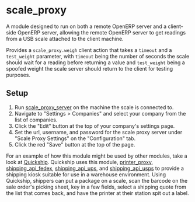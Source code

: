 # scale_proxy

A module designed to run on both a remote OpenERP server and a client-side OpenERP server, allowing the remote OpenERP server to get readings from a USB scale attached to the client machine.

Provides a `scale_proxy.weigh` client action that takes a `timeout` and a `test_weight` parameter, with `timeout` being the number of seconds the scale should wait for a reading before returning a value and `test_weight` being a spoofed weight the scale server should return to the client for testing purposes.

## Setup

1. Run [scale_proxy_server](http://github.com/ryepdx/scale_proxy_server) on the machine the scale is connected to.
2. Navigate to "Settings > Companies" and select your company from the list of companies.
3. Click the "Edit" button at the top of your company's settings page.
4. Set the url, username, and password for the scale proxy server under "Scale Proxy Settings" on the "Configuration" tab.
5. Click the red "Save" button at the top of the page.

For an example of how this module might be used by other modules, take a look at [Quickship](http://github.com/ryepdx/quickship). Quickship uses this module, [printer_proxy](http://github.com/ryepdx/printer_proxy), [shipping_api_fedex](https://github.com/ryepdx/shipping_api_fedex), [shipping_api_ups](https://github.com/ryepdx/shipping_api_ups), and [shipping_api_usps](https://github.com/ryepdx/shipping_api_usps) to provide a shipping kiosk suitable for use in a warehouse environment. Using Quickship, shippers can put a package on a scale, scan the barcode on the sale order's picking sheet, key in a few fields, select a shipping quote from the list that comes back, and have the printer at their station spit out a label.
